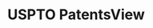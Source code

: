 ---
layout: default
bigquery: https://console.cloud.google.com/bigquery?p=patents-public-data&d=patentsview&page=dataset
citation: Attribution should be given to PatentsView for use, distribution, or derivative
  works.
code: https://github.com/CSSIP-AIR/PatentsView-Code-Snippets/
contributors: USPTO
cost: None
description: 'PatentsView includes US patent data including raw data (summaries, applications,
  pregrant applications), disambugations of inventors and assignees, and inventor
  gender estimates.  Also foreign priority data, # of figures and sheets, and government
  interest statements.'
documentation: https://patentsview.org/query/builder-faqs
last_edit: 04/06/2022, 09:00:22
location: https://patentsview.org/
maintained_by: USPTO
record_creation_timestamp: 12/2/2020 17:20:46
schema_fields:
- classification_data_source
- location_id
- subcategory_id
- disamb_inventor_id_20180528
- disamb_assignee_id_20190820
- relkind
- disamb_inventor_id_20170307
- disamb_assignee_id_20200929
- length
- citation_id
- num
- level_three
- num_figures
- status
- city
- male
- application_id
- latin_name
- text
- lname
- rawlocation_id
- main_group
- disamb_inventor_id_20191231
- organization_id
- disamb_inventor_id_20190312
- county
- field_id
- term_extension
- category
- level_two
- contract_award_number
- _102_date
- uuid
- state
- disamb_inventor_id_20190820
- type
- section_id
- male_flag
- rule_47
- disamb_inventor_id_20200929
- lawyer_id
- latlong
- exemplary
- disamb_assignee_id_20200331
- disamb_inventor_id_20200331
- number
- country_transformed
- role
- fname
- f371_date
- num_sheets
- disamb_inventor_id_20171003
- county_fips
- doc_type
- longitude
- rawassignee_id
- variety
- abstract
- subsection_id
- disamb_inventor_id_20170808
- applicant_type
- attribution_status
- sequence
- doctype
- classification_status
- title
- date
- disamb_assignee_id_20190312
- disamb_assignee_id_20181127
- kind
- subgroup_id
- patent_id
- id
- series_code
- disamb_inventor_id_20181127
- disamb_assignee_id_20200630
- name_first
- name_last
- group_id
- state_fips
- filename
- num_claims
- disclaimer_date
- subclass_id
- level_one
- subgroup
- dependent
- deceased
- lapse_of_patent
- symbol_position
- ipc_class
- _371_date
- field_title
- rawinventor_id
- disamb_inventor_id_20171226
- disamb_inventor_id_20191008
- subclass
- disamb_assignee_id_20191008
- disamb_inventor_id_20201229
- gi_statement
- country
- classification_value
- inventor_id
- disamb_inventor_id_20200630
- f102_date
- withdrawn
- organization
- publication_number
- classification_level
- assignee_id
- designation
- disamb_assignee_id_20191231
- reldocno
- name
- latitude
- sector_title
- ipc_version_indicator
- rel_id
- group
- term_disclaimer
- mainclass_id
- category_id
- term_grant
- section
- action_date
shortname: patentsview
tags:
- disambiguation
- United States
- gender
terms_of_use: Creative Commons Attribution 4.0 International License.
timeframe: 1963-1999
title: USPTO PatentsView
uuid: cf1780b1-e265-4e49-8d1d-83b9cfe0fd9a
---
